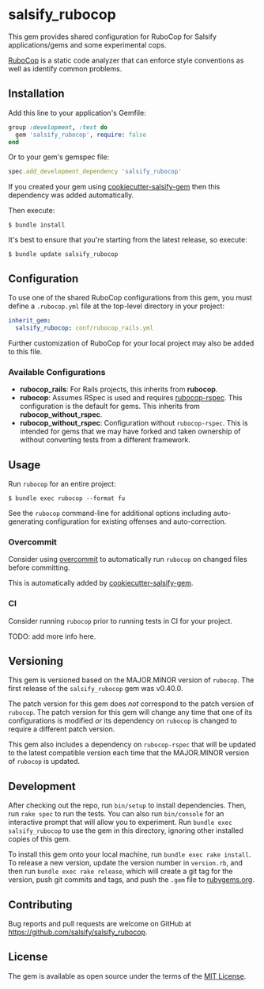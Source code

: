# salsify_rubocop

This gem provides shared configuration for RuboCop for Salsify applications/gems and some experimental cops.

[RuboCop](https://github.com/bbatsov/rubocop) is a static code analyzer that 
can enforce style conventions as well as identify common problems.

## Installation

Add this line to your application's Gemfile:

```ruby
group :development, :test do
  gem 'salsify_rubocop', require: false
end  
```

Or to your gem's gemspec file:

```ruby
spec.add_development_dependency 'salsify_rubocop'
```

If you created your gem using 
[cookiecutter-salsify-gem](https://github.com/salsify/cookiecutter-salsify-gem)
then this dependency was added automatically.

Then execute:

    $ bundle install

It's best to ensure that you're starting from the latest release, so execute:

    $ bundle update salsify_rubocop

## Configuration

To use one of the shared RuboCop configurations from this gem, you must define
a `.rubocop.yml` file at the top-level directory in your project:

```yaml
inherit_gem:
  salsify_rubocop: conf/rubocop_rails.yml
```

Further customization of RuboCop for your local project may also be added to
this file.

### Available Configurations

- **rubocop_rails**: For Rails projects, this inherits from **rubocop**.
- **rubocop**: Assumes RSpec is used and requires 
  [rubocop-rspec](https://github.com/nevir/rubocop-rspec). This configuration
  is the default for gems. This inherits from **rubocop_without_rspec**.
- **rubocop_without_rspec**: Configuration without `rubocop-rspec`. This is 
  intended for gems that we may have forked and taken ownership of without
  converting tests from a different framework.
  
## Usage

Run `rubocop` for an entire project:

    $ bundle exec rubocop --format fu
    
See the `rubocop` command-line for additional options including auto-generating
configuration for existing offenses and auto-correction.

### Overcommit

Consider using [overcommit](https://github.com/brigade/overcommit) to 
automatically run `rubocop` on changed files before committing.

This is automatically added by 
[cookiecutter-salsify-gem](https://github.com/salsify/cookiecutter-salsify-gem/blob/master/%7B%7Bcookiecutter.repo_name%7D%7D/.overcommit.yml).

### CI

Consider running `rubocop` prior to running tests in CI for your project. 

TODO: add more info here.

## Versioning

This gem is versioned based on the MAJOR.MINOR version of `rubocop`. The first
release of the `salsify_rubocop` gem was v0.40.0.

The patch version for this gem does _not_ correspond to the patch version of 
`rubocop`. The patch version for this gem will change any time that one of its
configurations is modified _or_ its dependency on `rubocop` is changed to require
a different patch version.

This gem also includes a dependency on `rubocop-rspec` that will be updated to
the latest compatible version each time that the MAJOR.MINOR version of `rubocop` 
is updated.

## Development

After checking out the repo, run `bin/setup` to install dependencies. Then, run `rake spec` to run the tests. You can also run `bin/console` for an interactive prompt that will allow you to experiment. Run `bundle exec salsify_rubocop` to use the gem in this directory, ignoring other installed copies of this gem.

To install this gem onto your local machine, run `bundle exec rake install`. To release a new version, update the version number in `version.rb`, and then run `bundle exec rake release`, which will create a git tag for the version, push git commits and tags, and push the `.gem` file to [rubygems.org](https://rubygems.org).

## Contributing

Bug reports and pull requests are welcome on GitHub at https://github.com/salsify/salsify_rubocop.


## License

The gem is available as open source under the terms of the [MIT License](http://opensource.org/licenses/MIT).

